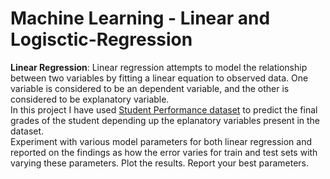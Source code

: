 # Machine Learning - Linear and Logisctic-Regression <br>
<b>Linear Regression</b>: Linear regression attempts to model the relationship between two variables by fitting a linear equation to observed data. One variable is considered to be an dependent variable, and the other is considered to be explanatory variable.<br>
In this project I have used [Student Performance dataset](https://archive.ics.uci.edu/ml/datasets/Student+Performance#) to predict the final grades of the student depending up the eplanatory variables present in the dataset.<br>
Experiment with various model parameters for both linear regression and reported on the findings as how the error varies for train and test sets with varying these parameters. Plot the results. Report your best parameters.<br>

